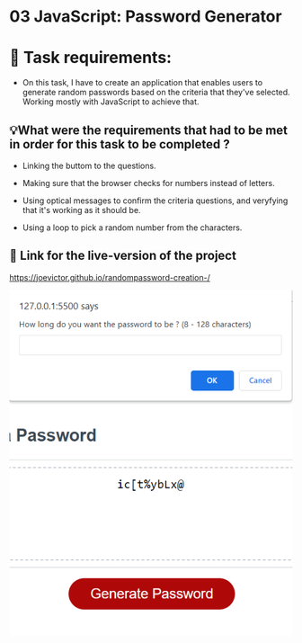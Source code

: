 # 03 JavaScript: Password Generator

# 📖 Task requirements:

* On this task, I have to create an application that enables users to
generate random passwords based on the criteria that they've selected.
Working mostly with JavaScript to achieve that. 


## 💡What were the requirements that had to be met in order for this task to be completed ? 

* Linking the buttom to the questions. 

* Making sure that the browser checks for numbers instead of letters.

* Using optical messages to confirm the criteria questions, and veryfying 
that it's working as it should be.

* Using a loop to pick a random number from the characters.


## 📝 Link for the live-version of the project
 
https://joevictor.github.io/randompassword-creation-/

![Project screenshot of the website](./Assets//Screenshot_20230114_072433.png)



